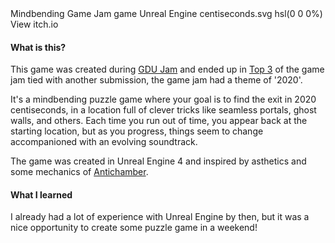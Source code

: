 <title>2020 Centiseconds</title>
<desc>Mindbending Game Jam game</desc>
<skill>Unreal Engine</skill>
<icon>centiseconds.svg</icon>
<background>hsl(0 0 0%)</background>
<side href="https://thejebforge.itch.io/2020-centiseconds">View itch.io</side>
<slide youtube="Yw_qvIBRnAE" title="Playthrough"/>
<slide src="/images/w6ez4D.png" alt="2020 Centiseconds Screenshot"/>
<slide src="/images/8xdAJ5.png" alt="2020 Centiseconds Screenshot"/>
<slide src="/images/IKHk1y.png" alt="2020 Centiseconds Screenshot"/>

#### What is this?

This game was created during [GDU Jam](https://itch.io/jam/gdu-jam-4/rate/846462) and ended up in [Top 3](https://itch.io/jam/gdu-jam-4/results)
of the game jam tied with another submission, the game jam had a theme of '2020'. 

It's a mindbending puzzle game where your goal is to find the exit in 2020 centiseconds, in a location full of clever
tricks like seamless portals, ghost walls, and others. Each time you run out of time, you appear back at the starting
location, but as you progress, things seem to change accompanioned with an evolving soundtrack.

The game was created in Unreal Engine 4 and inspired by asthetics and some mechanics of [Antichamber](https://store.steampowered.com/app/219890/Antichamber/).

#### What I learned

I already had a lot of experience with Unreal Engine by then, but it was a nice opportunity to create some puzzle game
in a weekend!